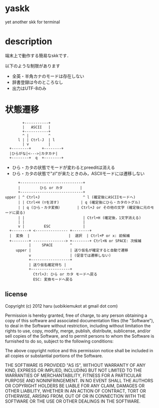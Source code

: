 # yaskk

yet another skk for terminal

# description
端末上で動作する簡易なskkです．

以下のような制限があります
-	全英・半角カナのモードは存在しない
-	辞書登録は今のところなし
-	出力はUTF-8のみ

<!--
# mode

## ASCII (MODE_ASCII)
-	入力されたものをスルーするだけ
-	Ctrl-J(LF)の場合のみ，かな入力モードへ

## ひらがな入力 (MODE_HIRA)
-	ローマ字入力ルールに従って変換
-	'l'でASCIIモードに戻る
-	'q'でカタカナモードへ

~~~
	あいうえおsh
	~~~~~~~~~~^^
	|         |
	|         変換中の文字列 (preedit)
	確定後の文字列
~~~

## カタカナ入力 (MODE_KATA)
-	ローマ字入力ルールに従って変換
-	'l'でASCIIモードに戻る
-	'q'でひらがなモードへ

## 変換 (MODE_COOK)
-	ひらがな・カタカナモード中にuppercaseを入力すると変換モードへ
-	送り仮名がない場合はSPACEで選択モードへ
-	送り仮名がある場合は送り仮名の開始文字をuppercaseで入力すると送り仮名の確定待ちへ

~~~
	▽あいうえおsh
	|~~~~~~~~~~^^
	|   |      |
	|   |      かな変換前の文字列 (preedit)
	|   かな変換後の文字列 (key)
    変換開始のマーク
~~~

## 確定待ち (MODE_APPEND)
-	

~~~
▽よみがえ*っt
|~~~~~~~~^^ ^
| |      || |
| |      || かな変換前の文字列 (preedit)
| |      |送り仮名 (append)
| |      確定待ちのマーク
| かな変換後の文字列 (key)
変換開始のマーク

~~~


## 選択 (MODE_SELECT)
-	SPACEで次候補
-	'x'で前候補

~~~
	▼愛
	| |
	| 変換候補
	選択中のマーク
~~~
-->

# 状態遷移

~~~
        +-----------+
        |   ASCII   |
        +-----------+
        ^ |         ^
      l | | Ctrl-J  | l
        | v         |
  +--------+     +--------+
  |ひらがな|<--->|カタカナ|
  +--------+  q  +--------+
~~~

-	ひら・カタの状態でモードが変わるとpreeditは消える
-	ひら・カタの状態で"zl"が来たときのみ，ASCIIモードには遷移しない

~~~
      +-----------------------------+
      |         ひら or カタ        |
      +-----------------------------+
upper | ^ Ctrl+J                    ^ l (確定後にASCIIモードへ)
      | | Ctrl+H (▽を消す)          | q (確定後にひら・カタのトグル)
      | | q (ひら・カタ変換）       | Ctrl+J or その他の文字 (確定後に元のモードに戻る)
      | |                           | Ctrl+H (確定後，1文字消える)
      | |                           |
      v |         ESC               |
  +--------+ <--------------- +--------+
  |  変換  |                  |  選択  | Ctrl+P or x: 前候補
  +--------+ ---------------> +--------+ Ctrl+N or SPACE: 次候補
           |     SPACE        ^
     upper |                  | 送り仮名が確定すると自動で遷移
           v                  | (促音では遷移しない)
           +------------------+
           | 送り仮名確定待ち |
           +------------------+
             Ctrl+J: ひら or カタ モードへ戻る
             ESC: 変換モードへ戻る
~~~

## license
Copyright (c) 2012 haru (uobikiemukot at gmail dot com)

Permission is hereby granted, free of charge, to any person obtaining a copy of this software and associated documentation files (the "Software"), to deal in the Software without restriction, including without limitation the rights to use, copy, modify, merge, publish, distribute, sublicense, and/or sell copies of the Software, and to permit persons to whom the Software is furnished to do so, subject to the following conditions:

The above copyright notice and this permission notice shall be included in all copies or substantial portions of the Software.

THE SOFTWARE IS PROVIDED "AS IS", WITHOUT WARRANTY OF ANY KIND, EXPRESS OR IMPLIED, INCLUDING BUT NOT LIMITED TO THE WARRANTIES OF MERCHANTABILITY, FITNESS FOR A PARTICULAR PURPOSE AND NONINFRINGEMENT. IN NO EVENT SHALL THE AUTHORS OR COPYRIGHT HOLDERS BE LIABLE FOR ANY CLAIM, DAMAGES OR OTHER LIABILITY, WHETHER IN AN ACTION OF CONTRACT, TORT OR OTHERWISE, ARISING FROM, OUT OF OR IN CONNECTION WITH THE SOFTWARE OR THE USE OR OTHER DEALINGS IN THE SOFTWARE.
